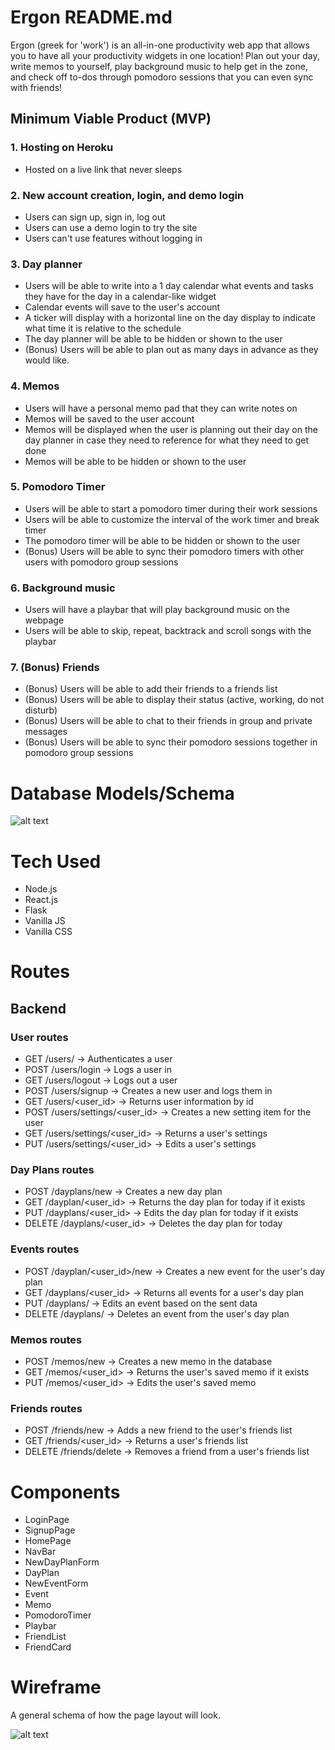 # Ergon README.md

Ergon (greek for 'work') is an all-in-one productivity web app that allows you to have all your productivity widgets in one location! Plan out your day, write memos to yourself, play background music to help get in the zone, and check off to-dos through pomodoro sessions that you can even sync with friends!

## Minimum Viable Product (MVP)

### 1. Hosting on Heroku

* Hosted on a live link that never sleeps

### 2. New account creation, login, and demo login

* Users can sign up, sign in, log out
* Users can use a demo login to try the site
* Users can't use features without logging in

### 3. Day planner

* Users will be able to write into a 1 day calendar what events and tasks they have for the day in a calendar-like widget
* Calendar events will save to the user's account
* A ticker will display with a horizontal line on the day display to indicate what time it is relative to the schedule
* The day planner will be able to be hidden or shown to the user
* (Bonus) Users will be able to plan out as many days in advance as they would like.

### 4. Memos

* Users will have a personal memo pad that they can write notes on
* Memos will be saved to the user account
* Memos will be displayed when the user is planning out their day on the day planner in case they need to reference for what they need to get done
* Memos will be able to be hidden or shown to the user

### 5. Pomodoro Timer

* Users will be able to start a pomodoro timer during their work sessions
* Users will be able to customize the interval of the work timer and break timer
* The pomodoro timer will be able to be hidden or shown to the user
* (Bonus) Users will be able to sync their pomodoro timers with other users with pomodoro group sessions

### 6. Background music

* Users will have a playbar that will play background music on the webpage
* Users will be able to skip, repeat, backtrack and scroll songs with the playbar

### 7. (Bonus) Friends

* (Bonus) Users will be able to add their friends to a friends list 
* (Bonus) Users will be able to display their status (active, working, do not disturb)
* (Bonus) Users will be able to chat to their friends in group and private messages
* (Bonus) Users will be able to sync their pomodoro sessions together in pomodoro group sessions

# Database Models/Schema

![alt text](https://user-images.githubusercontent.com/19562787/103712018-997bf780-4f6d-11eb-8a74-1924f5d50a1e.png)

# Tech Used

* Node.js
* React.js
* Flask
* Vanilla JS
* Vanilla CSS

# Routes

## Backend

### User routes

* GET /users/ -> Authenticates a user
* POST /users/login -> Logs a user in
* GET /users/logout -> Logs out a user
* POST /users/signup -> Creates a new user and logs them in
* GET /users/<user_id> -> Returns user information by id
* POST /users/settings/<user_id> -> Creates a new setting item for the user
* GET /users/settings/<user_id> -> Returns a user's settings
* PUT /users/settings/<user_id> -> Edits a user's settings


### Day Plans routes

* POST /dayplans/new -> Creates a new day plan
* GET /dayplan/<user_id> -> Returns the day plan for today if it exists
* PUT /dayplans/<user_id> -> Edits the day plan for today if it exists
* DELETE /dayplans/<user_id> -> Deletes the day plan for today

### Events routes

* POST /dayplan/<user_id>/new -> Creates a new event for the user's day plan
* GET /dayplans/<user_id> -> Returns all events for a user's day plan
* PUT /dayplans/ -> Edits an event based on the sent data
* DELETE /dayplans/ -> Deletes an event from the user's day plan

### Memos routes

* POST /memos/new -> Creates a new memo in the database
* GET /memos/<user_id> -> Returns the user's saved memo if it exists
* PUT /memos/<user_id> -> Edits the user's saved memo

### Friends routes

* POST /friends/new -> Adds a new friend to the user's friends list
* GET /friends/<user_id> -> Returns a user's friends list
* DELETE /friends/delete -> Removes a friend from a user's friends list


# Components

* LoginPage
* SignupPage
* HomePage
* NavBar
* NewDayPlanForm
* DayPlan
* NewEventForm
* Event
* Memo
* PomodoroTimer
* Playbar
* FriendList
* FriendCard

# Wireframe

A general schema of how the page layout will look.

![alt text](https://user-images.githubusercontent.com/19562787/103804566-2fb02c00-5007-11eb-8d09-d16893e8b870.png)


